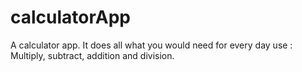 # calculatorApp
A calculator app. It does all what you would need for every day use : Multiply, subtract, addition and division.
